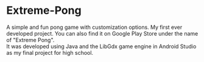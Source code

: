 # Extreme-Pong
A simple and fun pong game with customization options. My first ever developed project. You can also find it on Google Play Store under the name of "Extreme Pong".</br>
It was developed using Java and the LibGdx game engine in Android Studio as my final project for high school.

